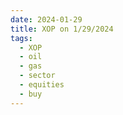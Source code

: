 ```yaml
---
date: 2024-01-29
title: XOP on 1/29/2024
tags: 
  - XOP
  - oil
  - gas
  - sector
  - equities
  - buy
---
```

<div class="post">
<snapshot-grid 
    :reports="['2024/01/26/CTA/XOP', '2024/01/29/CTA/XOP', '2024/01/29/MTP/XOP']"
    chart="2024/01/29/Chart/XOP"
/>
<p>

</p>
<p>

</p>
</div>
